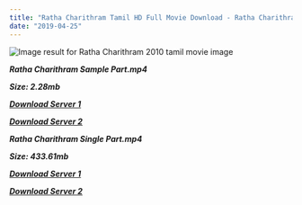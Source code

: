 ```yaml
---
title: "Ratha Charithram Tamil HD Full Movie Download - Ratha Charithram Tamil HD Movie Download"
date: "2019-04-25"
---
```


![Image result for Ratha Charithram 2010 tamil movie image](https://3.bp.blogspot.com/_eewr1b1LpYA/TKN1X50_D-I/AAAAAAAAHa0/T4kvvM4e78U/s640/raththa_charithram_Audio_Launch_posters_01.jpg)

**_Ratha Charithram Sample Part.mp4_**

**_Size: 2.28mb_**

**_[Download Server 1](http://b8.wetransfer.vip/files/{2c088f659142c0283fde3b45bf50b63be20aae7f704a2f0bf67686df6392cb2e}20Actor{2c088f659142c0283fde3b45bf50b63be20aae7f704a2f0bf67686df6392cb2e}20Hits{2c088f659142c0283fde3b45bf50b63be20aae7f704a2f0bf67686df6392cb2e}20Collection/Surya{2c088f659142c0283fde3b45bf50b63be20aae7f704a2f0bf67686df6392cb2e}20Movies{2c088f659142c0283fde3b45bf50b63be20aae7f704a2f0bf67686df6392cb2e}20Collection/Ratha{2c088f659142c0283fde3b45bf50b63be20aae7f704a2f0bf67686df6392cb2e}20Charitram{2c088f659142c0283fde3b45bf50b63be20aae7f704a2f0bf67686df6392cb2e}20(2010)/Ratha{2c088f659142c0283fde3b45bf50b63be20aae7f704a2f0bf67686df6392cb2e}20Charitram{2c088f659142c0283fde3b45bf50b63be20aae7f704a2f0bf67686df6392cb2e}20Mp4{2c088f659142c0283fde3b45bf50b63be20aae7f704a2f0bf67686df6392cb2e}20HD/Ratha{2c088f659142c0283fde3b45bf50b63be20aae7f704a2f0bf67686df6392cb2e}20Charitram{2c088f659142c0283fde3b45bf50b63be20aae7f704a2f0bf67686df6392cb2e}20HD{2c088f659142c0283fde3b45bf50b63be20aae7f704a2f0bf67686df6392cb2e}20Sample.mp4)_**

**_[Download Server 2](http://b8.wetransfer.vip/files/{2c088f659142c0283fde3b45bf50b63be20aae7f704a2f0bf67686df6392cb2e}20Actor{2c088f659142c0283fde3b45bf50b63be20aae7f704a2f0bf67686df6392cb2e}20Hits{2c088f659142c0283fde3b45bf50b63be20aae7f704a2f0bf67686df6392cb2e}20Collection/Surya{2c088f659142c0283fde3b45bf50b63be20aae7f704a2f0bf67686df6392cb2e}20Movies{2c088f659142c0283fde3b45bf50b63be20aae7f704a2f0bf67686df6392cb2e}20Collection/Ratha{2c088f659142c0283fde3b45bf50b63be20aae7f704a2f0bf67686df6392cb2e}20Charitram{2c088f659142c0283fde3b45bf50b63be20aae7f704a2f0bf67686df6392cb2e}20(2010)/Ratha{2c088f659142c0283fde3b45bf50b63be20aae7f704a2f0bf67686df6392cb2e}20Charitram{2c088f659142c0283fde3b45bf50b63be20aae7f704a2f0bf67686df6392cb2e}20Mp4{2c088f659142c0283fde3b45bf50b63be20aae7f704a2f0bf67686df6392cb2e}20HD/Ratha{2c088f659142c0283fde3b45bf50b63be20aae7f704a2f0bf67686df6392cb2e}20Charitram{2c088f659142c0283fde3b45bf50b63be20aae7f704a2f0bf67686df6392cb2e}20HD{2c088f659142c0283fde3b45bf50b63be20aae7f704a2f0bf67686df6392cb2e}20Sample.mp4)_**

**_Ratha Charithram Single Part.mp4_**

**_Size: 433.61mb_**

**_[Download Server 1](http://b8.wetransfer.vip/files/{2c088f659142c0283fde3b45bf50b63be20aae7f704a2f0bf67686df6392cb2e}20Actor{2c088f659142c0283fde3b45bf50b63be20aae7f704a2f0bf67686df6392cb2e}20Hits{2c088f659142c0283fde3b45bf50b63be20aae7f704a2f0bf67686df6392cb2e}20Collection/Surya{2c088f659142c0283fde3b45bf50b63be20aae7f704a2f0bf67686df6392cb2e}20Movies{2c088f659142c0283fde3b45bf50b63be20aae7f704a2f0bf67686df6392cb2e}20Collection/Ratha{2c088f659142c0283fde3b45bf50b63be20aae7f704a2f0bf67686df6392cb2e}20Charitram{2c088f659142c0283fde3b45bf50b63be20aae7f704a2f0bf67686df6392cb2e}20(2010)/Ratha{2c088f659142c0283fde3b45bf50b63be20aae7f704a2f0bf67686df6392cb2e}20Charitram{2c088f659142c0283fde3b45bf50b63be20aae7f704a2f0bf67686df6392cb2e}20Mp4{2c088f659142c0283fde3b45bf50b63be20aae7f704a2f0bf67686df6392cb2e}20HD/Ratha{2c088f659142c0283fde3b45bf50b63be20aae7f704a2f0bf67686df6392cb2e}20Charitram{2c088f659142c0283fde3b45bf50b63be20aae7f704a2f0bf67686df6392cb2e}20HD.mp4)_**

**_[Download Server 2](http://b8.wetransfer.vip/files/{2c088f659142c0283fde3b45bf50b63be20aae7f704a2f0bf67686df6392cb2e}20Actor{2c088f659142c0283fde3b45bf50b63be20aae7f704a2f0bf67686df6392cb2e}20Hits{2c088f659142c0283fde3b45bf50b63be20aae7f704a2f0bf67686df6392cb2e}20Collection/Surya{2c088f659142c0283fde3b45bf50b63be20aae7f704a2f0bf67686df6392cb2e}20Movies{2c088f659142c0283fde3b45bf50b63be20aae7f704a2f0bf67686df6392cb2e}20Collection/Ratha{2c088f659142c0283fde3b45bf50b63be20aae7f704a2f0bf67686df6392cb2e}20Charitram{2c088f659142c0283fde3b45bf50b63be20aae7f704a2f0bf67686df6392cb2e}20(2010)/Ratha{2c088f659142c0283fde3b45bf50b63be20aae7f704a2f0bf67686df6392cb2e}20Charitram{2c088f659142c0283fde3b45bf50b63be20aae7f704a2f0bf67686df6392cb2e}20Mp4{2c088f659142c0283fde3b45bf50b63be20aae7f704a2f0bf67686df6392cb2e}20HD/Ratha{2c088f659142c0283fde3b45bf50b63be20aae7f704a2f0bf67686df6392cb2e}20Charitram{2c088f659142c0283fde3b45bf50b63be20aae7f704a2f0bf67686df6392cb2e}20HD.mp4)_**
